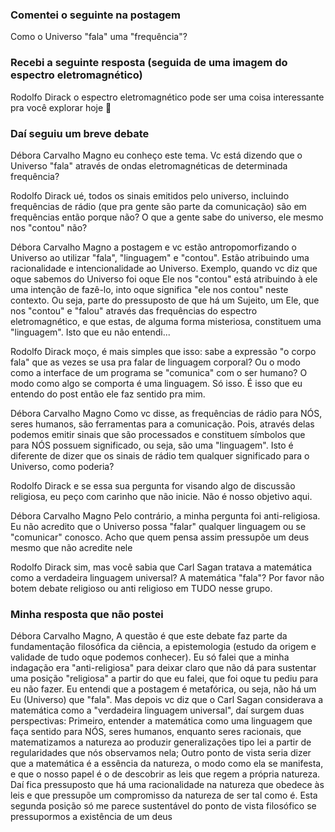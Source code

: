 
### Comentei o seguinte na postagem

Como o Universo "fala" uma "frequência"?

### Recebi a seguinte resposta (seguida de uma imagem do espectro eletromagnético)

Rodolfo Dirack o espectro eletromagnético pode ser uma coisa interessante pra você explorar hoje 🙂

### Daí seguiu um breve debate

Débora Carvalho Magno eu conheço este tema. Vc está dizendo que o Universo "fala" através de ondas eletromagnéticas de determinada frequência?

Rodolfo Dirack ué, todos os sinais emitidos pelo universo, incluindo frequências de rádio (que pra gente são parte da comunicação) são em frequências então porque não? O que a gente sabe do universo, ele mesmo nos "contou" não?

Débora Carvalho Magno a postagem e vc estão antropomorfizando o Universo ao utilizar "fala", "linguagem" e "contou". Estão atribuindo uma racionalidade e intencionalidade ao Universo. Exemplo, quando vc diz que oque sabemos do Universo foi oque Ele nos "contou" está atribuindo à ele uma intenção de fazê-lo, into oque significa "ele nos contou" neste contexto. Ou seja, parte do pressuposto de que há um Sujeito, um Ele, que nos "contou" e "falou" através das frequências do espectro eletromagnético, e que estas, de alguma forma misteriosa, constituem uma "linguagem". Isto que eu não entendi...

Rodolfo Dirack moço, é mais simples que isso: sabe a expressão "o corpo fala" que as vezes se usa pra falar de linguagem corporal? Ou o modo como a interface de um programa se "comunica" com o ser humano? O modo como algo se comporta é uma linguagem. Só isso. É isso que eu entendo do post então ele faz sentido pra mim.

Débora Carvalho Magno Como vc disse, as frequências de rádio para NÓS, seres humanos, são ferramentas para a comunicação. Pois, através delas podemos emitir sinais que são processados e constituem símbolos que para NÓS possuem significado, ou seja, são uma "linguagem". Isto é diferente de dizer que os sinais de rádio tem qualquer significado para o Universo, como poderia?

Rodolfo Dirack e se essa sua pergunta for visando algo de discussão religiosa, eu peço com carinho que não inicie. Não é nosso objetivo aqui.

Débora Carvalho Magno Pelo contrário, a minha pergunta foi anti-religiosa. Eu não acredito que o Universo possa "falar" qualquer linguagem ou se "comunicar" conosco. Acho que quem pensa assim pressupõe um deus mesmo que não acredite nele

Rodolfo Dirack sim, mas você sabia que Carl Sagan tratava a matemática como a verdadeira linguagem universal? A matemática "fala"? Por favor não botem debate religioso ou anti religioso em TUDO nesse grupo.

### Minha resposta que não postei

Débora Carvalho Magno, A questão é que este debate faz parte da fundamentação filosófica da ciência, a epistemologia (estudo da origem e validade de tudo oque podemos conhecer). Eu só falei que a minha indagação era "anti-religiosa" para deixar claro que não dá para sustentar uma posição "religiosa" a partir do que eu falei, que foi oque tu pediu para eu não fazer. Eu entendi que a postagem é metafórica, ou seja, não há um Eu (Universo) que "fala". Mas depois vc diz que o Carl Sagan considerava a matemática como a "verdadeira linguagem universal", daí surgem duas perspectivas: Primeiro, entender a matemática como uma linguagem que faça sentido para NÓS, seres humanos, enquanto seres racionais, que matematizamos a natureza ao produzir generalizações tipo lei a partir de regularidades que nós observamos nela; Outro ponto de vista seria dizer que a matemática é a essência da natureza, o modo como ela se manifesta, e que o nosso papel é o de descobrir as leis que regem a própria natureza. Daí fica pressuposto que há uma racionalidade na natureza que obedece às leis e que pressupõe um compromisso da natureza de ser tal como é. Esta segunda posição só me parece sustentável do ponto de vista filosófico se pressupormos a existência de um deus
